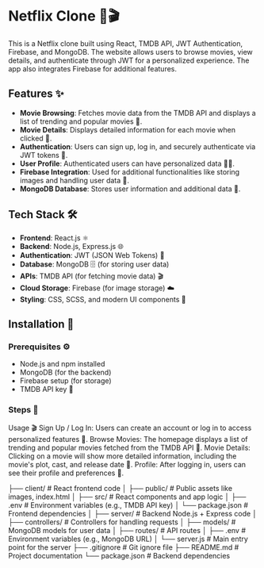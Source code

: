 # Netflix Clone 🍿🎬

This is a Netflix clone built using React, TMDB API, JWT Authentication, Firebase, and MongoDB. The website allows users to browse movies, view details, and authenticate through JWT for a personalized experience. The app also integrates Firebase for additional features.

## Features ✨

- **Movie Browsing**: Fetches movie data from the TMDB API and displays a list of trending and popular movies 🎥.
- **Movie Details**: Displays detailed information for each movie when clicked 📜.
- **Authentication**: Users can sign up, log in, and securely authenticate via JWT tokens 🔐.
- **User Profile**: Authenticated users can have personalized data 🧑‍💻.
- **Firebase Integration**: Used for additional functionalities like storing images and handling user data 📸.
- **MongoDB Database**: Stores user information and additional data 💾.

## Tech Stack 🛠️

- **Frontend**: React.js ⚛️
- **Backend**: Node.js, Express.js 🌐
- **Authentication**: JWT (JSON Web Tokens) 🔑
- **Database**: MongoDB 🗄️ (for storing user data)
- **APIs**: TMDB API (for fetching movie data) 🎬
- **Cloud Storage**: Firebase (for image storage) ☁️
- **Styling**: CSS, SCSS, and modern UI components 🎨

## Installation 🚀

### Prerequisites ⚙️
- Node.js and npm installed
- MongoDB (for the backend)
- Firebase setup (for storage)
- TMDB API key 🎥

### Steps 🔧

Usage 🎬
Sign Up / Log In: Users can create an account or log in to access personalized features 🔐.
Browse Movies: The homepage displays a list of trending and popular movies fetched from the TMDB API 🎥.
Movie Details: Clicking on a movie will show more detailed information, including the movie's plot, cast, and release date 📜.
Profile: After logging in, users can see their profile and preferences 👤.

├── client/                 # React frontend code
│   ├── public/             # Public assets like images, index.html
│   ├── src/                # React components and app logic
│   ├── .env                # Environment variables (e.g., TMDB API key)
│   └── package.json        # Frontend dependencies
│
├── server/                 # Backend Node.js + Express code
│   ├── controllers/        # Controllers for handling requests
│   ├── models/             # MongoDB models for user data
│   ├── routes/             # API routes
│   ├── .env                # Environment variables (e.g., MongoDB URL)
│   └── server.js           # Main entry point for the server
├── .gitignore              # Git ignore file
├── README.md               # Project documentation
└── package.json            # Backend dependencies
